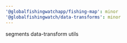 ```yaml
---
'@globalfishingwatchapp/fishing-map': minor
'@globalfishingwatch/data-transforms': minor
---
```


segments data-transform utils
